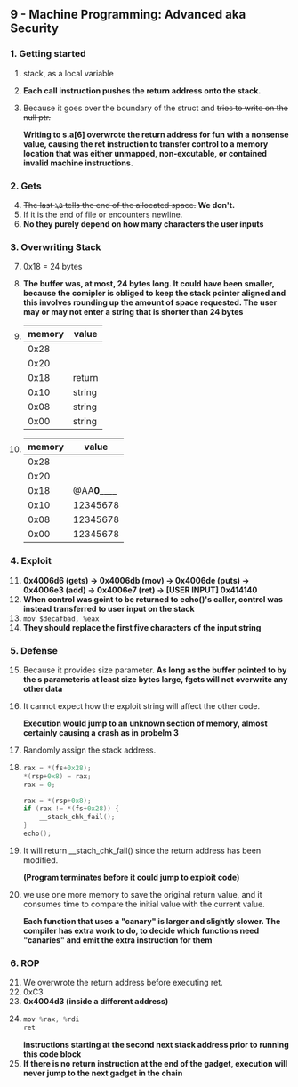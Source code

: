 ## 9 - Machine Programming: Advanced aka Security
### 1.  Getting started
1. stack, as a local variable
2. **Each call instruction pushes the return address onto the stack.**
3. Because it goes over the boundary of the struct and ~~tries to write on the null ptr.~~
   
   **Writing to s.a[6] overwrote the return address for fun with a nonsense value, causing the ret instruction to transfer control to a memory location that was either unmapped, non-excutable, or contained invalid machine instructions.**

### 2. Gets
4. ~~The last `\0` tells the end of the allocated space.~~ **We don't.**
5. If it is the end of file or encounters newline.
6. **No they purely depend on how many characters the user inputs**

### 3. Overwriting Stack
7. 0x18 = 24 bytes
8. **The buffer was, at most, 24 bytes long. It could have been smaller, because the comipler is obliged to keep the stack pointer aligned and this involves rounding up the amount of space requested. The user may or may not enter a string that is shorter than 24 bytes**
9. 
    |memory|value|   
    | --- | --- |
    | 0x28 | |
    | 0x20 | |
    | 0x18 | return |
    | 0x10 | string |
    | 0x08 | string |
    | 0x00 | string |

10. 
    |memory|value|   
    | --- | --- |
    | 0x28 | |
    | 0x20 | |
    | 0x18 | @AA**0____** |
    | 0x10 | 12345678 |
    | 0x08 | 12345678 |
    | 0x00 | 12345678 |

### 4. Exploit
11. **0x4006d6 (gets) -> 0x4006db (mov) -> 0x4006de (puts) -> 0x4006e3 (add) -> 0x4006e7 (ret) -> [USER INPUT] 0x414140**
12. **When control was goint to be returned to echo()'s caller, control was instead transferred to user input on the stack**
13. `mov $decafbad, %eax`
14. **They should replace the first five characters of the input string**

### 5. Defense
15. Because it provides size parameter. **As long as the buffer pointed to by the s parameteris at least size bytes large, fgets will not overwrite any other data**
16. It cannot expect how the exploit string will affect the other code.

    **Execution would jump to an unknown section of memory, almost certainly causing a crash as in probelm 3**
17. Randomly assign the stack address.
18. ```c
    rax = *(fs+0x28);
    *(rsp+0x8) = rax;
    rax = 0;

    rax = *(rsp+0x8);
    if (rax != *(fs+0x28)) {
        __stack_chk_fail();
    }
    echo();
    ```
19. It will return __stach_chk_fail() since the return address has been modified.

    **(Program terminates before it could jump to exploit code)**
20. we use one more memory to save the original return value, and it consumes time to compare the initial value with the current value.

    **Each function that uses a "canary" is larger and slightly slower. The compiler has extra work to do, to decide which functions need "canaries" and emit the extra instruction for them**

### 6. ROP
21. We overwrote the return address before executing ret.
22. 0xC3
23. **0x4004d3 (inside a different address)**
24. ```c
    mov %rax, %rdi
    ret
    ```
    **instructions starting at the second next stack address prior to running this code block**
25. **If there is no return instruction at the end of the gadget, execution will never jump to the next gadget in the chain**